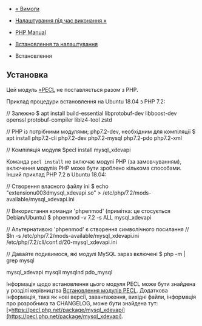 - [« Вимоги](mysql-xdevapi.requirements.md)
- [Налаштування під час виконання »](mysql-xdevapi.configuration.md)

- [PHP Manual](index.md)
- [Встановлення та налаштування](mysql-xdevapi.setup.md)
- Встановлення

## Установка

Цей модуль [»PECL](https://pecl.php.net/) не поставляється разом з
PHP.

Приклад процедури встановлення на Ubuntu 18.04 з PHP 7.2:

// Залежно
$ apt install build-essential libprotobuf-dev libboost-dev openssl protobuf-compiler liblz4-tool zstd

// PHP із потрібними модулями; php7.2-dev, необхідним для компіляції
$ apt install php7.2-cli php7.2-dev php7.2-mysql php7.2-pdo php7.2-xml

// Компіляція модуля
$pecl install mysql_xdevapi

Команда `pecl install` не включає модулі PHP (за замовчуванням), включення
модулів PHP може бути зроблено кількома способами. Інший приклад PHP
7.2 в Ubuntu 18.04:

// Створення власного файлу ini
$ echo "extensionu003dmysql_xdevapi.so" > /etc/php/7.2/mods-available/mysql_xdevapi.ini

// Використання команди 'phpenmod' (примітка: це стосується Debian/Ubuntu)
$ phpenmod -v 7.2 -s ALL mysql_xdevapi

// Альтернативою 'phpenmod' є створення символічного посилання
// $ln -s /etc/php/7.2/mods-available/mysql_xdevapi.ini /etc/php/7.2/cli/conf.d/20-mysql_xdevapi.ini

// Давайте подивимося, які модулі MySQL зараз включені
$ php -m | grep mysql

mysql_xdevapi
mysqli
mysqlnd
pdo_mysql

Інформація щодо встановлення цього модуля PECL може бути знайдена у розділі
керівництва [Встановлення модулів PECL](install.pecl.md). Додаткова
інформація, така як нові версії, завантаження, вихідні файли,
інформація про розробника та CHANGELOG, може бути знайдена тут:
[»https://pecl.php.net/package/mysql_xdevapi](https://pecl.php.net/package/mysql_xdevapi).
